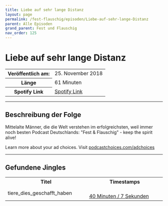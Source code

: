 ```yaml
---
title: Liebe auf sehr lange Distanz
layout: page
permalink: /fest-flauschig/episoden/Liebe-auf-sehr-lange-Distanz
parent: Alle Episoden
grand_parent: Fest und Flauschig
nav_order: 125
---
```


# Liebe auf sehr lange Distanz
<table class="resp-table dcf-table dcf-table-responsive dcf-table-bordered dcf-table-striped dcf-w-100%">
                    <tbody>
                        <tr>
                            <th scope="row">Veröffentlich am:</th>
                            <td data-label="Veröffentlich am:">25. November 2018</td>
                        </tr>
                        <tr>
                            <th scope="row">Länge </th>
                            <td data-label="Länge ">61 Minuten</td>
                        </tr><tr>
                                <th scope="row">Spotify Link</th>
                                <td data-label="Spotify Link"><a href="https://open.spotify.com/episode/6WEuJY7IgY8PNmTNthiIzY">Spotify Link</a></td>
                            </tr></tbody>
                </table>

***

## Beschreibung der Folge

<div>
<p>Mittelalte Männer, die die Welt verstehen im erfolgreichsten, weil immer noch besten Podcast Deutschlands: "Fest &amp; Flauschig" - keep the spirit alive!</p><p> </p><p>Learn more about your ad choices. Visit <a href="https://podcastchoices.com/adchoices">podcastchoices.com/adchoices</a></p>  
</div>

***

## Gefundene Jingles

<table style="display: table;">
                                    <tr>
                                        <th class="tableColumnTitle">Titel</th>
                                        <th class="tableColumnTimestamps">Timestamps</th>
                                    </tr>
                                    <tr>
                                <td markdown="span"  class="tableColumnTitle">tiere_dies_geschafft_haben</td>
                                <td markdown="span" class="tableColumnTimestamps">
                                <br>
                                <a href="https://open.spotify.com/episode/6WEuJY7IgY8PNmTNthiIzY?t=2407">
                                40 Minuten / 7 Sekunden</a>
                                </td></tr></table>